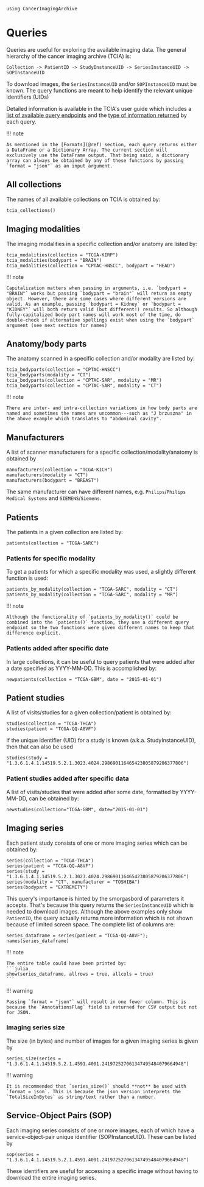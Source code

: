 ```@setup ex
using CancerImagingArchive
```

# Queries

Queries are useful for exploring the available imaging data.
The general hierarchy of the cancer imaging archive (TCIA) is:
```
Collection -> PatientID -> StudyInstanceUID -> SeriesInstanceUID -> SOPInstanceUID
```
To download images, the `SeriesInstanceUID` and/or `SOPInstanceUID` must be known.
The query functions are meant to help identify the relevant unique identifiers (UIDs)

Detailed information is available in the TCIA's user guide which includes a [list of available query endpoints](https://wiki.cancerimagingarchive.net/display/Public/TCIA+Programmatic+Interface+%28REST+API%29+Usage+Guide) and the [type of information returned](https://wiki.cancerimagingarchive.net/display/Public/TCIA+API+Return+Values) by each query.

!!! note

    As mentioned in the [Formats](@ref) section, each query returns either a DataFrame or a Dictionary Array. The current section will exclusively use the DataFrame output. That being said, a dictionary array can always be obtained by any of these functions by passing `format = "json"` as an input argument.

## All collections

The names of all available collections on TCIA is obtained by:
```@repl ex
tcia_collections()
```

## Imaging modalities

The imaging modalities in a specific collection and/or anatomy are listed by:
```@repl ex
tcia_modalities(collection = "TCGA-KIRP")
tcia_modalities(bodypart = "BRAIN")
tcia_modalities(collection = "CPTAC-HNSCC", bodypart = "HEAD")
```

!!! note

    Capitalization matters when passing in arguments, i.e. `bodypart = "BRAIN"` works but passing `bodypart = "brain"` will return an empty object. However, there are some cases where different versions are valid. As an example, passing `bodypart = Kidney` or `bodypart = "KIDNEY"` will both return valid (but different!) results. So although fully-capitalized body part names will work most of the time, do double-check if alternative spellings exist when using the `bodypart` argument (see next section for names)

## Anatomy/body parts

The anatomy scanned in a specific collection and/or modality are listed by:
```@repl ex
tcia_bodyparts(collection = "CPTAC-HNSCC")
tcia_bodyparts(modality = "CT")
tcia_bodyparts(collection = "CPTAC-SAR", modality = "MR")
tcia_bodyparts(collection = "CPTAC-SAR", modality = "CT")
```

!!! note

    There are inter- and intra-collection variations in how body parts are named and sometimes the names are uncommon---such as "J brzuszna" in the above example which translates to "abdominal cavity".

## Manufacturers

A list of scanner manufacturers for a specific collection/modality/anatomy is obtained by
```@repl ex
manufacturers(collection = "TCGA-KICH")
manufacturers(modality = "CT")
manufacturers(bodypart = "BREAST")
```
The same manufacturer can have different names, e.g. `Philips`/`Philips Medical Systems` and `SIEMENS`/`Siemens`.

## Patients

The patients in a given collection are listed by:
```@repl ex
patients(collection = "TCGA-SARC")
```

### Patients for specific modality

To get a patients for which a specific modality was used, a slightly different function is used:
```@repl ex
patients_by_modality(collection = "TCGA-SARC", modality = "CT")
patients_by_modality(collection = "TCGA-SARC", modality = "MR")
```

!!! note

    Although the functionality of `patients_by_modality()` could be combined into the `patients()` function, they use a different query endpoint so the two functions were given different names to keep that difference explicit.

### Patients added after specific date

In large collections, it can be useful to query patients that were added after a date specified as YYYY-MM-DD.
This is accomplished by:
```@repl ex
newpatients(collection = "TCGA-GBM", date = "2015-01-01")
```

## Patient studies

A list of visits/studies for a given collection/patient is obtained by:
```@repl ex
studies(collection = "TCGA-THCA")
studies(patient = "TCGA-QQ-A8VF")
```

If the unique identifier (UID) for a study is known (a.k.a. StudyInstanceUID), then that can also be used
```@repl ex
studies(study = "1.3.6.1.4.1.14519.5.2.1.3023.4024.298690116465423805879206377806")
```

### Patient studies added after specific data

A list of visits/studies that were added after some date, formatted by YYYY-MM-DD, can be obtained by:
```@repl ex
newstudies(collection="TCGA-GBM", date="2015-01-01")
```

## Imaging series

Each patient study consists of one or more imaging series which can be obtained by:
```@repl ex
series(collection = "TCGA-THCA")
series(patient = "TCGA-QQ-A8VF")
series(study = "1.3.6.1.4.1.14519.5.2.1.3023.4024.298690116465423805879206377806")
series(modality = "CT", manufacturer = "TOSHIBA")
series(bodypart = "EXTREMITY")
```
This query's importance is hinted by the smorgasbord of parameters it accepts. 
That's because this query returns the `SeriesInstanceUID` which is needed to download images.
Although the above examples only show `PatientID`, the query actually returns more information which is not shown because of limited screen space. 
The complete list of columns are:
```@repl ex
series_dataframe = series(patient = "TCGA-QQ-A8VF");
names(series_dataframe)
```

!!! note

    The entire table could have been printed by:
    ```julia
    show(series_dataframe, allrows = true, allcols = true)
    ```

!!! warning

    Passing `format = "json"` will result in one fewer column. This is because the `AnnotationsFlag` field is returned for CSV output but not for JSON. 

### Imaging series size

The size (in bytes) and number of images for a given imaging series is given by
```@repl ex
series_size(series = "1.3.6.1.4.1.14519.5.2.1.4591.4001.241972527061347495484079664948")
```

!!! warning

    It is recommended that `series_size()` should **not** be used with `format = json`. This is because the json version interprets the `TotalSizeInBytes` as string/text rather than a number.

## Service-Object Pairs (SOP)

Each imaging series consists of one or more images, each of which have a service-object-pair unique identifier (SOPInstanceUID).
These can be listed by
```@repl ex
sop(series = "1.3.6.1.4.1.14519.5.2.1.4591.4001.241972527061347495484079664948")
```
These identifiers are useful for accessing a specific image without having to download the entire imaging series.
